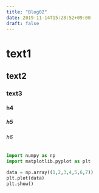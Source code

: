 ```yaml
---
title: "Blog02"
date: 2019-11-14T15:28:52+09:00
draft: false
---
```


# text1

##  text2

### text3

#### h4

##### h5

###### h6

```python
import numpy as np
import matplotlib.pyplot as plt 

data = np.array((1,2,3,4,5,6,7))
plt.plot(data)
plt.show()
```

